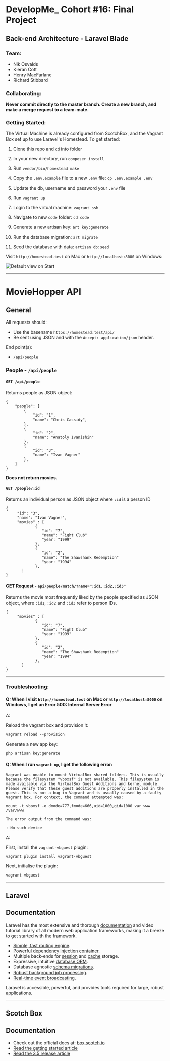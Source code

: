 # DevelopMe_ Cohort #16: Final Project
## Back-end Architecture - Laravel Blade

### Team:
- Nik Osvalds
- Kieran Cott
- Henry MacFarlane
- Richard Stibbard

### Collaborating:

**Never commit directly to the master branch. Create a new branch, and make a merge request to a team-mate.**

### Getting Started:

The Virtual Machine is already configured from ScotchBox, and the Vagrant Box set up to use Laravel's Homestead. To get started:

1. Clone this repo and `cd` into folder
2. In your new directory, run `composer install`
3. Run `vendor/bin/homestead make`
4. Copy the `.env.example` file to a new `.env` file:
`cp .env.example .env`

5. Update the db, username and password your `.env` file
6. Run `vagrant up`
7. Login to the virtual machine: `vagrant ssh`
8. Navigate to new `code` folder: `cd code`
9. Generate a new artisan key: `art key:generate`
10. Run the database migration: `art migrate`
11. Seed the database with data: `artisan db:seed`

Visit `http://homestead.test` on Mac or `http://localhost:8000` on Windows:

![Default view on Start](https://imgur.com/v6YqxSl.jpg?)

---

# MovieHopper API

## General

All requests should:

- Use the basename `https://homestead.test/api/`
- Be sent using JSON and with the `Accept: application/json` header.

End point(s):

- `/api/people`

### People - `/api/people`

#### `GET /api/people`

Returns people as JSON object:

```
{
    "people": [
        {
            "id": "1",
            "name": "Chris Cassidy",
        },
        {
            "id": "2",
            "name": "Anatoly Ivanishin"
        },
        {
            "id": "3",
            "name": "Ivan Vagner"
        },
    ]
}
```

**Does not return movies.**

#### `GET /people/:id`

Returns an individual person as JSON object where `:id` is a person ID

```
{
     "id": "3",
     "name": "Ivan Vagner",
     "movies" : [
             {
                "id": "7",
                "name": "Fight Club"
                "year: "1999"
             },
             {
                "id": "2",
                "name": "The Shawshank Redemption"
                "year: "1994"
             },
       ]
}
```


#### GET Request - `api/people/match/?name=":id1,:id2,:id3"`
Returns the movie most frequently liked by the people specified as JSON object, where `:id1`, `:id2` and `:id3` refer to person IDs.
```
{
     "movies" : [
             {
                "id": "7",
                "name": "Fight Club"
                "year: "1999"
             },
             {
                "id": "2",
                "name": "The Shawshank Redemption"
                "year: "1994"
             },
       ]
}
```

---

### Troubleshooting:

#### Q: When I visit `http://homestead.test` on Mac or `http://localhost:8000` on Windows, I get an Error 500: Internal Server Error
A:

Reload the vagrant box and provision it:

`vagrant reload --provision`


Generate a new app key:

`php artisan key:generate`

#### Q: When I run `vagrant up`, I get the following error:
```
Vagrant was unable to mount VirtualBox shared folders. This is usually
because the filesystem "vboxsf" is not available. This filesystem is
made available via the VirtualBox Guest Additions and kernel module.
Please verify that these guest additions are properly installed in the
guest. This is not a bug in Vagrant and is usually caused by a faulty
Vagrant box. For context, the command attempted was:

mount -t vboxsf -o dmode=777,fmode=666,uid=1000,gid=1000 var_www /var/www

The error output from the command was:

: No such device
```
A:

First, install the `vagrant-vbguest` plugin:

`vagrant plugin install vagrant-vbguest`


Next, initialise the plugin:

`vagrant vbguest`

---

## Laravel

## Documentation

Laravel has the most extensive and thorough [documentation](https://laravel.com/docs) and video tutorial library of all modern web application frameworks, making it a breeze to get started with the framework.

- [Simple, fast routing engine](https://laravel.com/docs/routing).
- [Powerful dependency injection container](https://laravel.com/docs/container).
- Multiple back-ends for [session](https://laravel.com/docs/session) and [cache](https://laravel.com/docs/cache) storage.
- Expressive, intuitive [database ORM](https://laravel.com/docs/eloquent).
- Database agnostic [schema migrations](https://laravel.com/docs/migrations).
- [Robust background job processing](https://laravel.com/docs/queues).
- [Real-time event broadcasting](https://laravel.com/docs/broadcasting).

Laravel is accessible, powerful, and provides tools required for large, robust applications.

---

## Scotch Box

## Documentation

* Check out the official docs at: [box.scotch.io](https://box.scotch.io)
* [Read the getting started article](https://scotch.io/bar-talk/introducing-scotch-box-a-vagrant-lamp-stack-that-just-works)
* [Read the 3.5 release article](https://scotch.io/bar-talk/announcing-scotch-box-v35-and-scotch-box-pro-v15-the-big-switcheroo)
